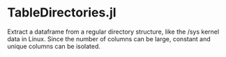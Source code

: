 # TableDirectories.jl

Extract a dataframe from a regular directory structure, like the /sys kernel data in Linux.
Since the number of columns can be large, constant and unique columns can be isolated.
